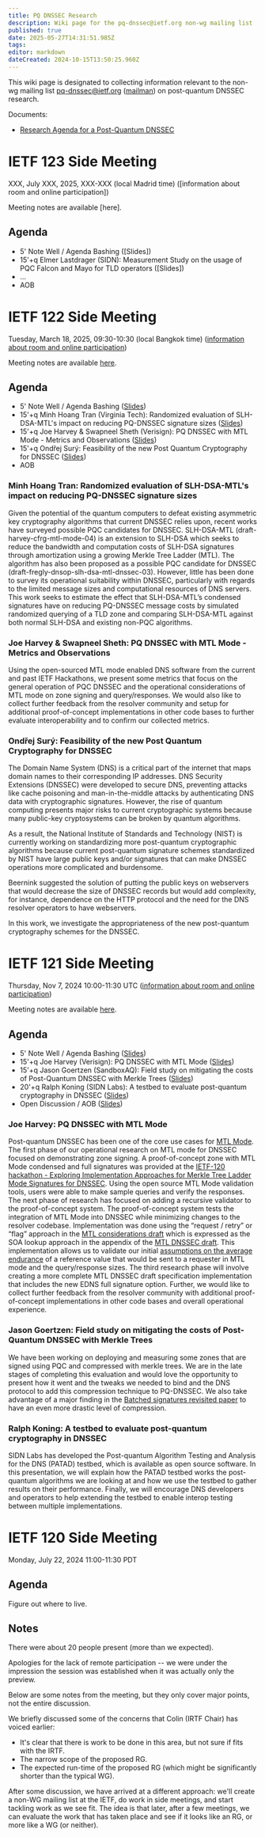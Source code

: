 ```yaml
---
title: PQ DNSSEC Research
description: Wiki page for the pq-dnssec@ietf.org non-wg mailing list
published: true
date: 2025-05-27T14:31:51.985Z
tags: 
editor: markdown
dateCreated: 2024-10-15T13:50:25.960Z
---
```


This wiki page is designated to collecting information relevant to the non-wg mailing list pq-dnssec@ietf.org ([mailman](https://mailman3.ietf.org/mailman3/lists/pq-dnssec.ietf.org/)) on post-quantum DNSSEC research.

Documents:
- [Research Agenda for a Post-Quantum DNSSEC](https://datatracker.ietf.org/doc/draft-fregly-research-agenda-for-pqc-dnssec/)

# IETF 123 Side Meeting
XXX, July XXX, 2025, XXX-XXX (local Madrid time) ([information about room and online participation])

Meeting notes are available [here].

## Agenda
- 5' Note Well / Agenda Bashing ([Slides])
- 15'+q Elmer Lastdrager (SIDN): Measurement Study on the usage of PQC Falcon and Mayo for TLD operators ([Slides])
- ...
- AOB

# IETF 122 Side Meeting
Tuesday, March 18, 2025, 09:30-10:30 (local Bangkok time) ([information about room and online participation](https://trello.com/c/xXjSjBuK/61-0930-1030-pq-dnssec-research))

Meeting notes are available [here](https://wiki.ietf.org/en/group/pq-dnssec/ietf-122-meeting-notes).

## Agenda
- 5' Note Well / Agenda Bashing ([Slides](https://github.com/IQTF/pq-dnssec-materials/raw/refs/heads/main/IETF122/chair-slides.pdf))
- 15'+q Minh Hoang Tran (Virginia Tech): Randomized evaluation of SLH-DSA-MTL's impact on reducing PQ-DNSSEC signature sizes ([Slides](https://github.com/IQTF/pq-dnssec-materials/raw/refs/heads/main/IETF122/Tran_Randomized_evaluation_of_SLH-DSA-MTL's_impact_on_reducing_PQ-DNSSEC_signature_sizes.pdf))
- 15'+q Joe Harvey & Swapneel Sheth (Verisign): PQ DNSSEC with MTL Mode - Metrics and Observations ([Slides](https://github.com/IQTF/pq-dnssec-materials/raw/refs/heads/main/IETF122/Harvey,Sheth_PQ_DNSSEC_MTL_Mode_Observations.pdf))
- 15'+q Ondřej Surý: Feasibility of the new Post Quantum Cryptography for DNSSEC ([Slides](https://github.com/IQTF/pq-dnssec-materials/raw/refs/heads/main/IETF122/Surý_PQC_for_DNSSEC.pdf))
- AOB

### Minh Hoang Tran: Randomized evaluation of SLH-DSA-MTL's impact on reducing PQ-DNSSEC signature sizes
Given the potential of the quantum computers to defeat existing asymmetric key cryptography algorithms that current DNSSEC relies upon, recent works have surveyed possible PQC candidates for DNSSEC. SLH-DSA-MTL (draft-harvey-cfrg-mtl-mode-04) is an extension to SLH-DSA which seeks to reduce the bandwidth and computation costs of SLH-DSA signatures through amortization using a growing Merkle Tree Ladder (MTL). The algorithm has also been proposed as a possible PQC candidate for DNSSEC (draft-fregly-dnsop-slh-dsa-mtl-dnssec-03). However, little has been done to survey its operational suitability within DNSSEC, particularly with regards to the limited message sizes and computational resources of DNS servers. This work seeks to estimate the effect that SLH-DSA-MTL’s condensed signatures have on reducing PQ-DNSSEC message costs by simulated randomized querying of a TLD zone and comparing SLH-DSA-MTL against both normal SLH-DSA and existing non-PQC algorithms.

### Joe Harvey & Swapneel Sheth: PQ DNSSEC with MTL Mode - Metrics and Observations
Using the open-sourced MTL mode enabled DNS software from the current and past IETF Hackathons, we present some metrics that focus on the general operation of PQC DNSSEC and the operational considerations of MTL mode on zone signing and query/responses. We would also like to collect further feedback from the resolver community and setup for additional proof-of-concept implementations in other code bases to further evaluate interoperability and to confirm our collected metrics.

### Ondřej Surý: Feasibility of the new Post Quantum Cryptography for DNSSEC

The Domain Name System (DNS) is a critical part of the internet that maps domain names to their corresponding IP addresses. DNS Security Extensions (DNSSEC) were developed to secure DNS, preventing attacks like cache poisoning and man-in-the-middle attacks by authenticating DNS data with cryptographic signatures. However, the rise of quantum computing presents major risks to current cryptographic systems because many public-key cryptosystems can be broken by quantum algorithms.
 
As a result, the National Institute of Standards and Technology (NIST) is currently working on standardizing more post-quantum cryptographic algorithms because current post-quantum signature schemes standardized by NIST have large public keys and/or signatures that can make DNSSEC operations more complicated and burdensome.
 
Beernink suggested the solution of putting the public keys on webservers that would decrease the size of DNSSEC records but would add complexity, for instance, dependence on the HTTP protocol and the need for the DNS resolver operators to have webservers. 
 
In this work, we investigate the appropriateness of the new post-quantum cryptography schemes for the DNSSEC.

# IETF 121 Side Meeting
Thursday, Nov 7, 2024 10:00-11:30 UTC ([information about room and online participation](https://wiki.ietf.org/en/meeting/121/sidemeetings#meeting-thursday))

Meeting notes are available [here](https://wiki.ietf.org/en/group/pq-dnssec/ietf-121-meeting-notes).

## Agenda

- 5' Note Well / Agenda Bashing ([Slides](https://github.com/IQTF/pq-dnssec-materials/raw/refs/heads/main/IETF121/chair-slides.pdf))
- 15'+q Joe Harvey (Verisign): PQ DNSSEC with MTL Mode ([Slides](https://github.com/IQTF/pq-dnssec-materials/raw/refs/heads/main/IETF121/Harvey_PQ_DNSSEC_with_MTL_Mode.pdf))
- 15'+q Jason Goertzen (SandboxAQ): Field study on mitigating the costs of Post-Quantum DNSSEC with Merkle Trees ([Slides](https://github.com/IQTF/pq-dnssec-materials/raw/refs/heads/main/IETF121/Goertzen_Field_Experiments_on_Post-Quantum_DNSSEC.pdf))
- 20'+q Ralph Koning (SIDN Labs): A testbed to evaluate post-quantum cryptography in DNSSEC ([Slides](https://github.com/IQTF/pq-dnssec-materials/raw/refs/heads/main/IETF121/Koning_A_testbed_to_evaluate_post-quantum_cryptography_in_DNSSEC.pdf))
- Open Discussion / AOB ([Slides](https://github.com/IQTF/pq-dnssec-materials/raw/refs/heads/main/IETF121/chair-slides.pdf))

### Joe Harvey: PQ DNSSEC with MTL Mode

Post-quantum DNSSEC has been one of the core use cases for [MTL Mode](https://datatracker.ietf.org/doc/draft-harvey-cfrg-mtl-mode/). The first phase of our operational research on MTL mode for DNSSEC focused on demonstrating zone signing. A proof-of-concept zone with MTL Mode condensed and full signatures was provided at the [IETF-120 hackathon - Exploring Implementation Approaches for Merkle Tree Ladder Mode Signatures for DNSSEC](https://wiki.ietf.org/en/meeting/120/hackathon). Using the open source MTL Mode validation tools, users were able to make sample queries and verify the responses. The next phase of research has focused on adding a recursive validator to the proof-of-concept system.  The proof-of-concept system tests the integration of MTL Mode into DNSSEC while minimizing changes to the resolver codebase.  Implementation was done using the  “request / retry” or “flag” approach in the [MTL considerations draft](https://datatracker.ietf.org/doc/draft-harvey-cfrg-mtl-mode-considerations/) which is expressed as the SOA lookup approach in the appendix of the [MTL DNSSEC draft](https://datatracker.ietf.org/doc/draft-fregly-dnsop-slh-dsa-mtl-dnssec/).  This implementation allows us to validate our initial [assumptions on the average endurance](https://eprint.iacr.org/2022/1730.pdf) of a reference value that would be sent to a requester in MTL mode and the query/response sizes. The third research phase will involve creating a more complete MTL DNSSEC draft specification implementation that includes the new EDNS full signature option.  Further, we would like to collect further feedback from the resolver community with additional proof-of-concept implementations in other code bases and overall operational experience.

### Jason Goertzen: Field study on mitigating the costs of Post-Quantum DNSSEC with Merkle Trees

We have been working on deploying and measuring some zones that are signed using PQC and compressed with merkle trees. We are in the late stages of completing this evaluation and would love the opportunity to present how it went and the tweaks we needed to bind and the DNS protocol to add this compression technique to PQ-DNSSEC. We also take advantage of a major finding in the [Batched signatures revisited paper](https://pub.sandboxaq.com/publications/batch-signatures-revisited) to have an even more drastic level of compression.

### Ralph Koning: A testbed to evaluate post-quantum cryptography in DNSSEC

SIDN Labs has developed the Post-quantum Algorithm Testing and Analysis for the DNS (PATAD) testbed, which is available as open source software. In this presentation, we will explain how the PATAD testbed works the post-quantum algorithms we are looking at and how we use the testbed to gather results on their performance. Finally, we will encourage DNS developers and operators to help extending the testbed to enable interop testing between multiple implementations.


# IETF 120 Side Meeting
Monday, July 22, 2024 11:00-11:30 PDT

## Agenda
Figure out where to live.

## Notes
There were about 20 people present (more than we expected).

Apologies for the lack of remote participation -- we were under the impression the session was established when it was actually only the preview.

Below are some notes from the meeting, but they only cover major points, not the entire discussion.

We briefly discussed some of the concerns that Colin (IRTF Chair) has voiced earlier:
- It's clear that there is work to be done in this area, but not sure if fits with the IRTF.
- The narrow scope of the proposed RG.
- The expected run-time of the proposed RG (which might be significantly shorter than the typical WG).

After some discussion, we have arrived at a different approach: we'll create a non-WG mailing list at the IETF, do work in side meetings, and start tackling work as we see fit. The idea is that later, after a few meetings, we can evaluate the work that has taken place and see if it looks like an RG, or more like a WG (or neither).

